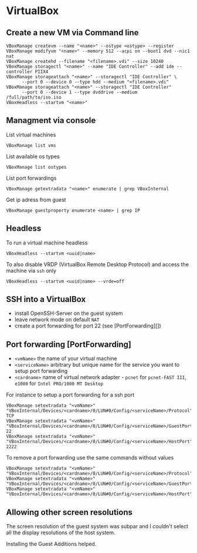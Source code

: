 # VirtualBox #

## Create a new VM via Command line ##

	VBoxManage createvm --name "<name>" --ostype <ostype> --register
	VBoxManage modifyvm "<name>" --memory 512 --acpi on --boot1 dvd --nic1 nat
	VBoxManage createhd --filename "<filename>.vdi" --size 10240
	VBoxManage storagectl "<name>" --name "IDE Controller" --add ide --controller PIIX4
	VBoxManage storageattach "<name>" --storagectl "IDE Controller" \
	      --port 0 --device 0 --type hdd --medium "<filename>.vdi"
	VBoxManage storageattach "<name>" --storagectl "IDE Controller"
	      --port 0 --device 1 --type dvddrive --medium /full/path/to/iso.iso
	VBoxHeadless --startvm "<name>"

## Managment via console ##

List virtual machines

	VBoxManage list vms

List available os types

	VBoxManage list ostypes

List port forwardings

	VBoxManage getextradata "<name>" enumerate | grep VBoxInternal

Get ip adress from guest

	VBoxManage guestproperty enumerate <name> | grep IP

## Headless ##

To run a virtual machine headless

	VBoxHeadless --startvm <uuid|name>

To also disable VRDP (VirtualBox Remote Desktop Protocol) and access the machine via `ssh` only

	VBoxHeadless --startvm <uuid|name> --vrde=off

## SSH into a VirtualBox ##

- install OpenSSH-Server on the guest system
- leave network mode on default `NAT`
- create a port forwarding for port 22 (see [PortForwarding][])

## Port forwarding [PortForwarding] ##

- `<vmName>` the name of your virtual machine
- `<serviceName>` arbitrary but unique name for the service you want to setup port forwarding
- `<cardname>` name of virtual network adapter - `pcnet` for `pcnet-FAST III`, `e1000` for `Intel PRO/1000 MT Desktop`

For instance to setup a port forwarding for a ssh port

	VBoxManage setextradata "<vmName>" "VBoxInternal/Devices/<cardname>/0/LUN#0/Config/<serviceName>/Protocol" TCP
	VBoxManage setextradata "<vmName>" "VBoxInternal/Devices/<cardname>/0/LUN#0/Config/<serviceName>/GuestPort" 22
	VBoxManage setextradata "<vmName>" "VBoxInternal/Devices/<cardname>/0/LUN#0/Config/<serviceName>/HostPort" 2222

To remove a port forwarding use	the same commands without values

	VBoxManage setextradata "<vmName>" "VBoxInternal/Devices/<cardname>/0/LUN#0/Config/<serviceName>/Protocol"
	VBoxManage setextradata "<vmName>" "VBoxInternal/Devices/<cardname>/0/LUN#0/Config/<serviceName>/GuestPort"
	VBoxManage setextradata "<vmName>" "VBoxInternal/Devices/<cardname>/0/LUN#0/Config/<serviceName>/HostPort"

## Allowing other screen resolutions ##

The screen resolution of the guest system was subpar and I couldn't select all the display resolutions of the host system.

Installing the Guest Additions helped.
